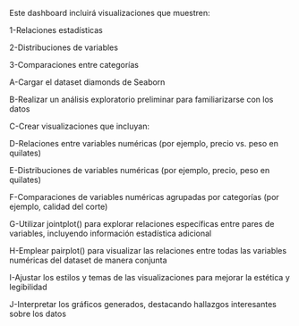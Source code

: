 
Este dashboard incluirá visualizaciones que muestren:

1-Relaciones estadísticas

2-Distribuciones de variables

3-Comparaciones entre categorías

A-Cargar el dataset diamonds de Seaborn

B-Realizar un análisis exploratorio preliminar para familiarizarse con los datos

C-Crear visualizaciones que incluyan:

D-Relaciones entre variables numéricas (por ejemplo, precio vs. peso en quilates)

E-Distribuciones de variables numéricas (por ejemplo, precio, peso en quilates)

F-Comparaciones de variables numéricas agrupadas por categorías (por ejemplo, calidad del corte)

G-Utilizar jointplot() para explorar relaciones específicas entre pares de variables, incluyendo información estadística adicional

H-Emplear pairplot() para visualizar las relaciones entre todas las variables numéricas del dataset de manera conjunta

I-Ajustar los estilos y temas de las visualizaciones para mejorar la estética y legibilidad

J-Interpretar los gráficos generados, destacando hallazgos interesantes sobre los datos
